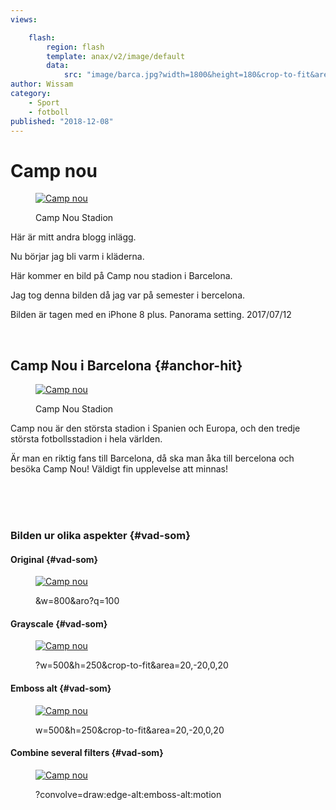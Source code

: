 ```yaml
---
views:

    flash:
        region: flash
        template: anax/v2/image/default
        data:
            src: "image/barca.jpg?width=1800&height=180&crop-to-fit&area=0,0,20,0&f0=brightness,5&f1=contrast,-10&sharpen"
author: Wissam
category:
    - Sport
    - fotboll
published: "2018-12-08"
---
```

Camp nou
==================================


<figure class="figure right w25">
<a href="image/barca.jpg"><img src="image/barca.jpg?&q=100&w=200&h=200&crop-to-fit&area=0,20,25,10"alt="Camp nou"></a>
   <figcaption>
       <p>Camp Nou Stadion</p>
   </figcaption>
</figure>
Här är mitt andra blogg inlägg.

Nu börjar jag bli varm i kläderna.

Här kommer en bild på Camp nou stadion i Barcelona.


Jag tog denna bilden då jag var på semester i bercelona.


Bilden är tagen med en iPhone 8 plus. Panorama setting. 2017/07/12
<!--more-->


<br/>

Camp Nou i Barcelona {#anchor-hit}
-----------------------------------

<figure class="figure right w25">
<a href="image/barca.jpg"><img src="image/barca.jpg?width=400&height=250&crop-to-fit&area=0,0,-20,0&f0=brightness,5&f1=contrast,-10&sharpen"alt="Camp nou"></a>
   <figcaption>
       <p>Camp Nou Stadion</p>
   </figcaption>
</figure>
Camp nou är den största stadion i Spanien och Europa, och den tredje största fotbollsstadion i hela världen.

Är man en riktig fans till Barcelona, då ska man åka till bercelona och besöka Camp Nou! Väldigt fin upplevelse att minnas!<br/>

<br/>
<br/>
<br/>


### Bilden ur olika aspekter {#vad-som}

#### Original {#vad-som}

<figure class="figure center">
<a href="image/barca.jpg"><img src="image/barca.jpg&w=800&aro?q=100"alt="Camp nou"></a>
   <figcaption>
       <p>&w=800&aro?q=100</p>
   </figcaption>
</figure>

#### Grayscale {#vad-som}

<figure class="figure center">
<a href="image/barca.jpg"><img src="image/barca.jpg&?w=500&h=250&crop-to-fit&area=20,-20,0,20&q=100&f=grayscale" alt="Camp nou"></a>
   <figcaption>
       <p>?w=500&h=250&crop-to-fit&area=20,-20,0,20</p>
   </figcaption>
</figure>

#### Emboss alt {#vad-som}

<figure class="figure center">
<a href="image/barca.jpg"><img src="image/barca.jpg&?w=500&h=250&crop-to-fit&area=20,-20,0,20&q=100&convolve=emboss-alt" alt="Camp nou"></a>
   <figcaption>
       <p>w=500&h=250&crop-to-fit&area=20,-20,0,20</p>
   </figcaption>
</figure>

#### Combine several filters {#vad-som}

<figure class="figure center">
<a href="image/barca.jpg"><img src="image/barca.jpg&?convolve=draw:edge-alt:emboss-alt:motion
" alt="Camp nou"></a>
   <figcaption>
       <p>?convolve=draw:edge-alt:emboss-alt:motion</p>
   </figcaption>
</figure>
